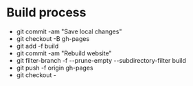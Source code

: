 # Build process

- git commit -am "Save local changes"
- git checkout -B gh-pages
- git add -f build
- git commit -am "Rebuild website"
- git filter-branch -f --prune-empty --subdirectory-filter build
- git push -f origin gh-pages
- git checkout -
